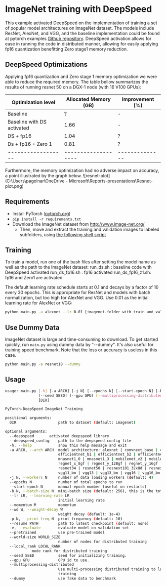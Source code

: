 # ImageNet training with DeepSpeed

This example activated DeepSpeed on the implementation of training a set of popular model architectures on ImageNet dataset. The models include ResNet, AlexNet, and VGG, and the
baseline implementation could be found at pytorch examples [Github repository](https://github.com/pytorch/examples/tree/main/imagenet). DeepSpeed activation allows for ease in
running the code in distributed manner, allowing for easily applying fp16 quantization benefitting Zero stage1 memory reduction.

## DeepSpeed Optimizations

Applying fp16 quantization and Zero stage 1 memory optimization we were able to reduce the required memory. The table bellow summarizes the results of running resnet 50 on a DGX-1
node (with 16 V100 GPUs):

| Optimization level | Allocated Memory (GB) | Improvement (%) |
|-------------------|-------------------|---------|
|Baseline| ? | -|
|Baseline with DS activated | 1.66 | -|
|DS + fp16 | 1.04 | ?|
|Ds + fp16 + Zero 1 | 0.81 | ?|
|------------------|-------------------|--------------|

Furthermore, the memory optimization had no adverse impact on accuracy, a point illustrated by the graph below.
![resnet-plot](C:\Users\pagolnar\OneDrive - Microsoft\Reports-presentations\Resnet-plot.png)

## Requirements

- Install PyTorch ([pytorch.org](http://pytorch.org))
- `pip install -r requirements.txt`
- Download the ImageNet dataset from http://www.image-net.org/
  - Then, move and extract the training and validation images to labeled subfolders, using [the following shell script](extract_ILSVRC.sh)

## Training

To train a model, run one of the bash files after setting the model name as well as the path to the ImageNet dataset:
run_ds.sh : baseline code with DeepSpeed activated
run_ds_fp16.sh : fp16 activated
run_ds_fp16_z1.sh: fp16 and Zero1 are activated


The default learning rate schedule starts at 0.1 and decays by a factor of 10 every 30 epochs. This is appropriate for ResNet and models with batch normalization, but too high for AlexNet and VGG. Use 0.01 as the initial learning rate for AlexNet or VGG:

```bash
python main.py -a alexnet --lr 0.01 [imagenet-folder with train and val folders]
```

## Use Dummy Data

ImageNet dataset is large and time-consuming to download. To get started quickly, run `main.py` using dummy data by "--dummy". It's also useful for training speed benchmark. Note that the loss or accuracy is useless in this case.

```bash
python main.py -a resnet18 --dummy
```

## Usage

```bash
usage: main.py [-h] [-a ARCH] [-j N] [--epochs N] [--start-epoch N] [-b N] [--lr LR] [--momentum M] [--wd W] [-p N] [--resume PATH] [-e] [--pretrained] [--world-size WORLD_SIZE]
               [--seed SEED] [--gpu GPU] [--multiprocessing-distributed] [--dummy]
               [DIR]

PyTorch-DeepSpeed ImageNet Training

positional arguments:
  DIR                   path to dataset (default: imagenet)

optional arguments:
  --deepspeed		activated deepspeed library
  --deepspeed_config    path to the deepspeed config file
  -h, --help            show this help message and exit
  -a ARCH, --arch ARCH  model architecture: alexnet | convnext_base | convnext_large | convnext_small | convnext_tiny | densenet121 | densenet161 | densenet169 | densenet201 | efficientnet_b0 |
                        efficientnet_b1 | efficientnet_b2 | efficientnet_b3 | efficientnet_b4 | efficientnet_b5 | efficientnet_b6 | efficientnet_b7 | googlenet | inception_v3 | mnasnet0_5 | mnasnet0_75 |
                        mnasnet1_0 | mnasnet1_3 | mobilenet_v2 | mobilenet_v3_large | mobilenet_v3_small | regnet_x_16gf | regnet_x_1_6gf | regnet_x_32gf | regnet_x_3_2gf | regnet_x_400mf | regnet_x_800mf |
                        regnet_x_8gf | regnet_y_128gf | regnet_y_16gf | regnet_y_1_6gf | regnet_y_32gf | regnet_y_3_2gf | regnet_y_400mf | regnet_y_800mf | regnet_y_8gf | resnet101 | resnet152 | resnet18 |
                        resnet34 | resnet50 | resnext101_32x8d | resnext50_32x4d | shufflenet_v2_x0_5 | shufflenet_v2_x1_0 | shufflenet_v2_x1_5 | shufflenet_v2_x2_0 | squeezenet1_0 | squeezenet1_1 | vgg11 |
                        vgg11_bn | vgg13 | vgg13_bn | vgg16 | vgg16_bn | vgg19 | vgg19_bn | vit_b_16 | vit_b_32 | vit_l_16 | vit_l_32 | wide_resnet101_2 | wide_resnet50_2 (default: resnet18)
  -j N, --workers N     number of data loading workers (default: 4)
  --epochs N            number of total epochs to run
  --start-epoch N       manual epoch number (useful on restarts)
  -b N, --batch-size N  mini-batch size (default: 256), this is the total batch size of all GPUs on the current node when using Data Parallel or Distributed Data Parallel
  --lr LR, --learning-rate LR
                        initial learning rate
  --momentum M          momentum
  --wd W, --weight-decay W
                        weight decay (default: 1e-4)
  -p N, --print-freq N  print frequency (default: 10)
  --resume PATH         path to latest checkpoint (default: none)
  -e, --evaluate        evaluate model on validation set
  --pretrained          use pre-trained model
  --world-size WORLD_SIZE
                        number of nodes for distributed training
  --local_rank LOCAL_RANK
			node rank for distributed training
  --seed SEED           seed for initializing training.
  --gpu GPU             GPU id to use.
  --multiprocessing-distributed
                        Use multi-processing distributed training to launch N processes per node, which has N GPUs. This is the fastest way to use PyTorch for either single node or multi node data parallel
                        training
  --dummy               use fake data to benchmark

```
